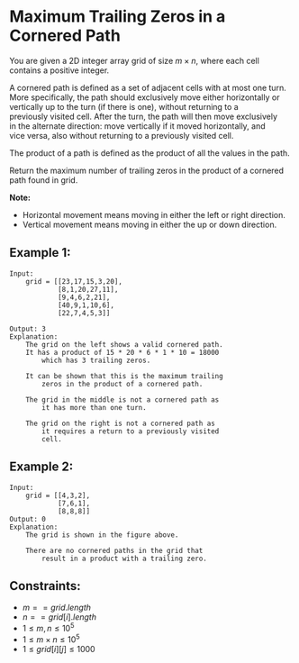 # Maximum Trailing Zeros in a Cornered Path

You are given a 2D integer array grid of size $m \times n$, where each cell  
contains a positive integer.

A cornered path is defined as a set of adjacent cells with at most one turn.  
More specifically, the path should exclusively move either horizontally or  
vertically up to the turn (if there is one), without returning to a  
previously visited cell. After the turn, the path will then move exclusively  
in the alternate direction: move vertically if it moved horizontally, and  
vice versa, also without returning to a previously visited cell.

The product of a path is defined as the product of all the values in the path.

Return the maximum number of trailing zeros in the product of a cornered  
path found in grid.

**Note:**

* Horizontal movement means moving in either the left or right direction.
* Vertical movement means moving in either the up or down direction.

 

## Example 1:

    Input: 
        grid = [[23,17,15,3,20],
                [8,1,20,27,11],
                [9,4,6,2,21],
                [40,9,1,10,6],
                [22,7,4,5,3]]

    Output: 3
    Explanation: 
        The grid on the left shows a valid cornered path.
        It has a product of 15 * 20 * 6 * 1 * 10 = 18000 
            which has 3 trailing zeros.

        It can be shown that this is the maximum trailing 
            zeros in the product of a cornered path.
        
        The grid in the middle is not a cornered path as 
            it has more than one turn.

        The grid on the right is not a cornered path as 
            it requires a return to a previously visited 
            cell.

## Example 2:

    Input: 
        grid = [[4,3,2],
                [7,6,1],
                [8,8,8]]
    Output: 0
    Explanation: 
        The grid is shown in the figure above.

        There are no cornered paths in the grid that 
            result in a product with a trailing zero.
        
        
        
## Constraints:

* $m == grid.length$
* $n == grid[i].length$
* $1 \le m, n \le 10^5$
* $1 \le m \times n \le 10^5$
* $1 \le grid[i][j] \le 1000$

